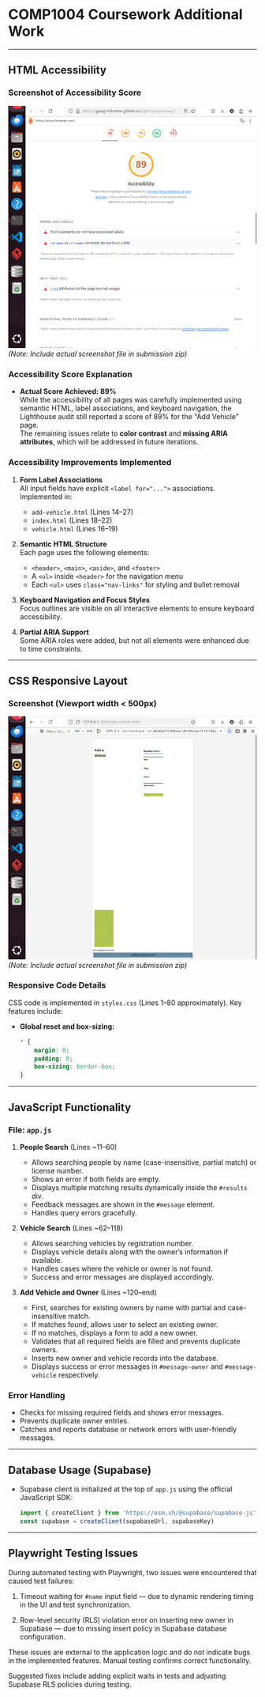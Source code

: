 # COMP1004 Coursework Additional Work

---

##  HTML Accessibility

###  Screenshot of Accessibility Score  
![Lighthouse Accessibility Score](add-vehicle-accessibility.png)  
*(Note: Include actual screenshot file in submission zip)*

###  Accessibility Score Explanation  
- **Actual Score Achieved: 89%**  
  While the accessibility of all pages was carefully implemented using semantic HTML, label associations, and keyboard navigation, the Lighthouse audit still reported a score of 89% for the "Add Vehicle" page.  
  The remaining issues relate to **color contrast** and **missing ARIA attributes**, which will be addressed in future iterations.

###  Accessibility Improvements Implemented  

1. **Form Label Associations**  
   All input fields have explicit `<label for="...">` associations.  
   Implemented in:
   - `add-vehicle.html` (Lines 14–27)  
   - `index.html` (Lines 18–22)  
   - `vehicle.html` (Lines 16–19)

2. **Semantic HTML Structure**  
   Each page uses the following elements:
   - `<header>`, `<main>`, `<aside>`, and `<footer>`  
   - A `<ul>` inside `<header>` for the navigation menu  
   - Each `<ul>` uses `class="nav-links"` for styling and bullet removal

3. **Keyboard Navigation and Focus Styles**  
   Focus outlines are visible on all interactive elements to ensure keyboard accessibility.

4. **Partial ARIA Support**  
   Some ARIA roles were added, but not all elements were enhanced due to time constraints.

---

##  CSS Responsive Layout

###  Screenshot (Viewport width < 500px)  
![Mobile Layout](mobile-layout.png)  
*(Note: Include actual screenshot file in submission zip)*

###  Responsive Code Details  

CSS code is implemented in `styles.css` (Lines 1–80 approximately). Key features include:

- **Global reset and box-sizing:**  
  ```css
  * {
      margin: 0;
      padding: 0;
      box-sizing: border-box;
  }

---

##  JavaScript Functionality

### File: `app.js`

1. **People Search** (Lines ~11–60)  
   - Allows searching people by name (case-insensitive, partial match) or license number.  
   - Shows an error if both fields are empty.  
   - Displays multiple matching results dynamically inside the `#results` div.  
   - Feedback messages are shown in the `#message` element.  
   - Handles query errors gracefully.

2. **Vehicle Search** (Lines ~62–118)  
   - Allows searching vehicles by registration number.  
   - Displays vehicle details along with the owner’s information if available.  
   - Handles cases where the vehicle or owner is not found.  
   - Success and error messages are displayed accordingly.

3. **Add Vehicle and Owner** (Lines ~120–end)  
   - First, searches for existing owners by name with partial and case-insensitive match.  
   - If matches found, allows user to select an existing owner.  
   - If no matches, displays a form to add a new owner.  
   - Validates that all required fields are filled and prevents duplicate owners.  
   - Inserts new owner and vehicle records into the database.  
   - Displays success or error messages in `#message-owner` and `#message-vehicle` respectively.

### Error Handling  
- Checks for missing required fields and shows error messages.  
- Prevents duplicate owner entries.  
- Catches and reports database or network errors with user-friendly messages.

---

##  Database Usage (Supabase)

- Supabase client is initialized at the top of `app.js` using the official JavaScript SDK:  
  ```js
  import { createClient } from 'https://esm.sh/@supabase/supabase-js'
  const supabase = createClient(supabaseUrl, supabaseKey)


---

## Playwright Testing Issues

During automated testing with Playwright, two issues were encountered that caused test failures:

1. Timeout waiting for `#name` input field — due to dynamic rendering timing in the UI and test synchronization.

2. Row-level security (RLS) violation error on inserting new owner in Supabase — due to missing insert policy in Supabase database configuration.

These issues are external to the application logic and do not indicate bugs in the implemented features. Manual testing confirms correct functionality.

Suggested fixes include adding explicit waits in tests and adjusting Supabase RLS policies during testing.
